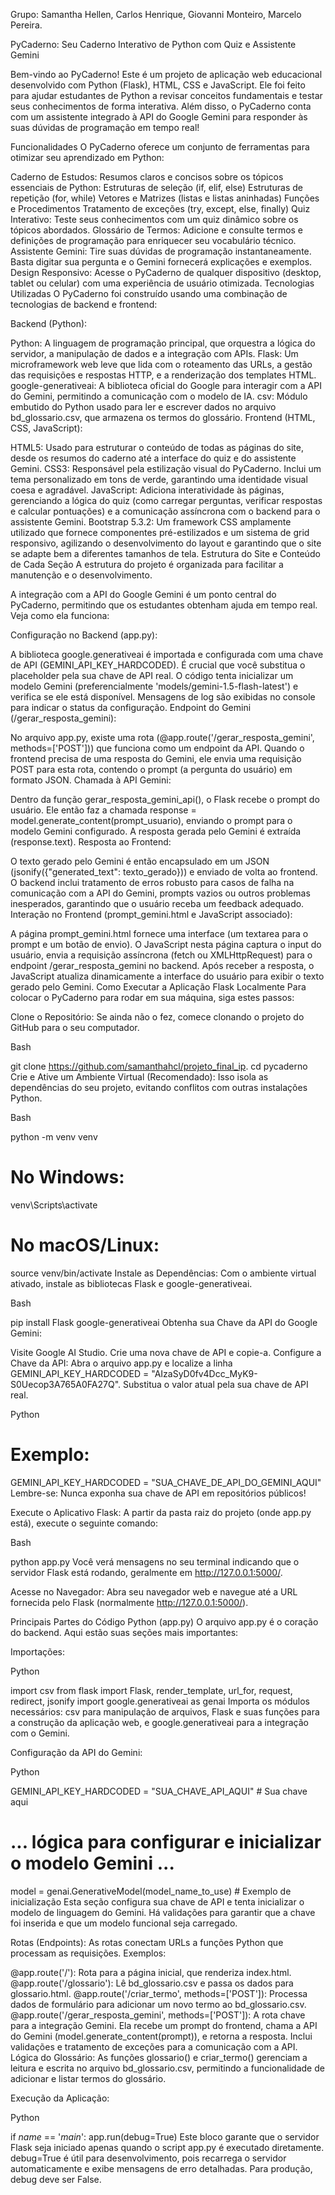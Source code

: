 Grupo: Samantha Hellen, Carlos Henrique, Giovanni Monteiro, Marcelo Pereira.

PyCaderno: Seu Caderno Interativo de Python com Quiz e Assistente Gemini

Bem-vindo ao PyCaderno! Este é um projeto de aplicação web educacional desenvolvido com Python (Flask), HTML, CSS e JavaScript. Ele foi feito para ajudar estudantes de Python a revisar conceitos fundamentais e testar seus conhecimentos de forma interativa. Além disso, o PyCaderno conta com um assistente integrado à API do Google Gemini para responder às suas dúvidas de programação em tempo real!

 Funcionalidades
O PyCaderno oferece um conjunto de ferramentas para otimizar seu aprendizado em Python:

Caderno de Estudos: Resumos claros e concisos sobre os tópicos essenciais de Python:
Estruturas de seleção (if, elif, else)
Estruturas de repetição (for, while)
Vetores e Matrizes (listas e listas aninhadas)
Funções e Procedimentos
Tratamento de exceções (try, except, else, finally)
Quiz Interativo: Teste seus conhecimentos com um quiz dinâmico sobre os tópicos abordados.
Glossário de Termos: Adicione e consulte termos e definições de programação para enriquecer seu vocabulário técnico.
Assistente Gemini: Tire suas dúvidas de programação instantaneamente. Basta digitar sua pergunta e o Gemini fornecerá explicações e exemplos.
Design Responsivo: Acesse o PyCaderno de qualquer dispositivo (desktop, tablet ou celular) com uma experiência de usuário otimizada.
 Tecnologias Utilizadas
O PyCaderno foi construído usando uma combinação de tecnologias de backend e frontend:

Backend (Python):

Python: A linguagem de programação principal, que orquestra a lógica do servidor, a manipulação de dados e a integração com APIs.
Flask: Um microframework web leve que lida com o roteamento das URLs, a gestão das requisições e respostas HTTP, e a renderização dos templates HTML.
google-generativeai: A biblioteca oficial do Google para interagir com a API do Gemini, permitindo a comunicação com o modelo de IA.
csv: Módulo embutido do Python usado para ler e escrever dados no arquivo bd_glossario.csv, que armazena os termos do glossário.
Frontend (HTML, CSS, JavaScript):

HTML5: Usado para estruturar o conteúdo de todas as páginas do site, desde os resumos do caderno até a interface do quiz e do assistente Gemini.
CSS3: Responsável pela estilização visual do PyCaderno. Inclui um tema personalizado em tons de verde, garantindo uma identidade visual coesa e agradável.
JavaScript: Adiciona interatividade às páginas, gerenciando a lógica do quiz (como carregar perguntas, verificar respostas e calcular pontuações) e a comunicação assíncrona com o backend para o assistente Gemini.
Bootstrap 5.3.2: Um framework CSS amplamente utilizado que fornece componentes pré-estilizados e um sistema de grid responsivo, agilizando o desenvolvimento do layout e garantindo que o site se adapte bem a diferentes tamanhos de tela.
 Estrutura do Site e Conteúdo de Cada Seção
A estrutura do projeto é organizada para facilitar a manutenção e o desenvolvimento. 


A integração com a API do Google Gemini é um ponto central do PyCaderno, permitindo que os estudantes obtenham ajuda em tempo real. Veja como ela funciona:

Configuração no Backend (app.py):

A biblioteca google.generativeai é importada e configurada com uma chave de API (GEMINI_API_KEY_HARDCODED). É crucial que você substitua o placeholder pela sua chave de API real.
O código tenta inicializar um modelo Gemini (preferencialmente 'models/gemini-1.5-flash-latest') e verifica se ele está disponível. Mensagens de log são exibidas no console para indicar o status da configuração.
Endpoint do Gemini (/gerar_resposta_gemini):

No arquivo app.py, existe uma rota (@app.route('/gerar_resposta_gemini', methods=['POST'])) que funciona como um endpoint da API.
Quando o frontend precisa de uma resposta do Gemini, ele envia uma requisição POST para esta rota, contendo o prompt (a pergunta do usuário) em formato JSON.
Chamada à API Gemini:

Dentro da função gerar_resposta_gemini_api(), o Flask recebe o prompt do usuário.
Ele então faz a chamada response = model.generate_content(prompt_usuario), enviando o prompt para o modelo Gemini configurado.
A resposta gerada pelo Gemini é extraída (response.text).
Resposta ao Frontend:

O texto gerado pelo Gemini é então encapsulado em um JSON (jsonify({"generated_text": texto_gerado})) e enviado de volta ao frontend.
O backend inclui tratamento de erros robusto para casos de falha na comunicação com a API do Gemini, prompts vazios ou outros problemas inesperados, garantindo que o usuário receba um feedback adequado.
Interação no Frontend (prompt_gemini.html e JavaScript associado):

A página prompt_gemini.html fornece uma interface (um textarea para o prompt e um botão de envio).
O JavaScript nesta página captura o input do usuário, envia a requisição assíncrona (fetch ou XMLHttpRequest) para o endpoint /gerar_resposta_gemini no backend.
Após receber a resposta, o JavaScript atualiza dinamicamente a interface do usuário para exibir o texto gerado pelo Gemini.
 Como Executar a Aplicação Flask Localmente
Para colocar o PyCaderno para rodar em sua máquina, siga estes passos:

Clone o Repositório: Se ainda não o fez, comece clonando o projeto do GitHub para o seu computador.

Bash

git clone https://github.com/samanthahcl/projeto_final_ip.
cd pycaderno
Crie e Ative um Ambiente Virtual (Recomendado):
Isso isola as dependências do seu projeto, evitando conflitos com outras instalações Python.

Bash

python -m venv venv
# No Windows:
venv\Scripts\activate
# No macOS/Linux:
source venv/bin/activate
Instale as Dependências:
Com o ambiente virtual ativado, instale as bibliotecas Flask e google-generativeai.

Bash

pip install Flask google-generativeai
Obtenha sua Chave da API do Google Gemini:

Visite Google AI Studio.
Crie uma nova chave de API e copie-a.
Configure a Chave da API:
Abra o arquivo app.py e localize a linha GEMINI_API_KEY_HARDCODED = "AIzaSyD0fv4Dcc_MyK9-S0Uecop3A765A0FA27Q".
Substitua o valor atual pela sua chave de API real.

Python

# Exemplo:
GEMINI_API_KEY_HARDCODED = "SUA_CHAVE_DE_API_DO_GEMINI_AQUI"
Lembre-se: Nunca exponha sua chave de API em repositórios públicos!

Execute o Aplicativo Flask:
A partir da pasta raiz do projeto (onde app.py está), execute o seguinte comando:

Bash

python app.py
Você verá mensagens no seu terminal indicando que o servidor Flask está rodando, geralmente em http://127.0.0.1:5000/.

Acesse no Navegador:
Abra seu navegador web e navegue até a URL fornecida pelo Flask (normalmente http://127.0.0.1:5000/).

 Principais Partes do Código Python (app.py)
O arquivo app.py é o coração do backend. Aqui estão suas seções mais importantes:

Importações:

Python

import csv
from flask import Flask, render_template, url_for, request, redirect, jsonify
import google.generativeai as genai
Importa os módulos necessários: csv para manipulação de arquivos, Flask e suas funções para a construção da aplicação web, e google.generativeai para a integração com o Gemini.

Configuração da API do Gemini:

Python

GEMINI_API_KEY_HARDCODED = "SUA_CHAVE_API_AQUI" # Sua chave aqui
# ... lógica para configurar e inicializar o modelo Gemini ...
model = genai.GenerativeModel(model_name_to_use) # Exemplo de inicialização
Esta seção configura sua chave de API e tenta inicializar o modelo de linguagem do Gemini. Há validações para garantir que a chave foi inserida e que um modelo funcional seja carregado.

Rotas (Endpoints):
As rotas conectam URLs a funções Python que processam as requisições. Exemplos:

@app.route('/'): Rota para a página inicial, que renderiza index.html.
@app.route('/glossario'): Lê bd_glossario.csv e passa os dados para glossario.html.
@app.route('/criar_termo', methods=['POST']): Processa dados de formulário para adicionar um novo termo ao bd_glossario.csv.
@app.route('/gerar_resposta_gemini', methods=['POST']): A rota chave para a integração Gemini. Ela recebe um prompt do frontend, chama a API do Gemini (model.generate_content(prompt)), e retorna a resposta. Inclui validações e tratamento de exceções para a comunicação com a API.
Lógica do Glossário:
As funções glossario() e criar_termo() gerenciam a leitura e escrita no arquivo bd_glossario.csv, permitindo a funcionalidade de adicionar e listar termos do glossário.

Execução da Aplicação:

Python

if _name_ == '_main_':
    app.run(debug=True)
Este bloco garante que o servidor Flask seja iniciado apenas quando o script app.py é executado diretamente. debug=True é útil para desenvolvimento, pois recarrega o servidor automaticamente e exibe mensagens de erro detalhadas. Para produção, debug deve ser False.
